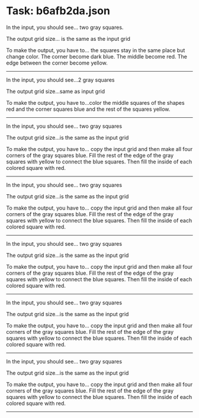 # Task: b6afb2da.json

In the input, you should see... two gray squares.

The output grid size... is the same as the input grid

To make the output, you have to... the squares stay in the same place but change color. The corner become dark blue. The middle become red. The edge between the corner become yellow.

---

In the input, you should see...2 gray squares

The output grid size...same as input grid

To make the output, you have to...color the middle squares of the shapes red and the corner squares blue and the rest of the  squares yellow.

---

In the input, you should see... two gray squares

The output grid size...is the same as the input grid

To make the output, you have to... copy the input grid and then make all four corners of the gray squares blue. Fill the rest of the edge of the gray squares with yellow to connect the blue squares. Then fill the inside of each colored square with red.

---

In the input, you should see... two gray squares

The output grid size...is the same as the input grid

To make the output, you have to... copy the input grid and then make all four corners of the gray squares blue. Fill the rest of the edge of the gray squares with yellow to connect the blue squares. Then fill the inside of each colored square with red.

---

In the input, you should see... two gray squares

The output grid size...is the same as the input grid

To make the output, you have to... copy the input grid and then make all four corners of the gray squares blue. Fill the rest of the edge of the gray squares with yellow to connect the blue squares. Then fill the inside of each colored square with red.

---

In the input, you should see... two gray squares

The output grid size...is the same as the input grid

To make the output, you have to... copy the input grid and then make all four corners of the gray squares blue. Fill the rest of the edge of the gray squares with yellow to connect the blue squares. Then fill the inside of each colored square with red.

---

In the input, you should see... two gray squares

The output grid size...is the same as the input grid

To make the output, you have to... copy the input grid and then make all four corners of the gray squares blue. Fill the rest of the edge of the gray squares with yellow to connect the blue squares. Then fill the inside of each colored square with red.

---

